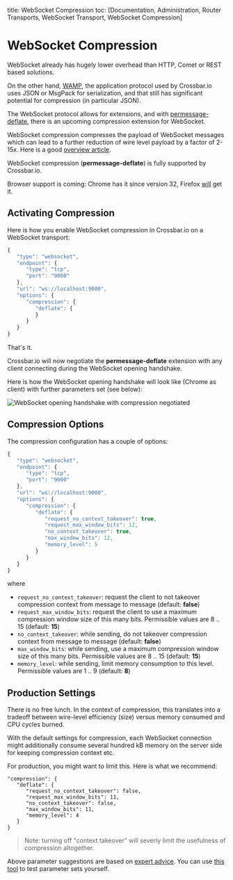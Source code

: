 title: WebSocket Compression
toc: [Documentation, Administration, Router Transports, WebSocket Transport, WebSocket Compression]

# WebSocket Compression

WebSocket already has hugely lower overhead than HTTP, Comet or REST based solutions.

On the other hand, [WAMP](http://wamp.ws/), the application protocol used by Crossbar.io uses JSON or MsgPack for serialization, and that still has significant potential for compression (in particular JSON).

The WebSocket protocol allows for extensions, and with [permessage-deflate](https://tools.ietf.org/html/draft-ietf-hybi-permessage-compression), there is an upcoming compression extension for WebSocket.

WebSocket compression compresses the payload of WebSocket messages which can lead to a further reduction of wire level payload by a factor of 2-15x. Here is a good [overview article](http://www.igvita.com/2013/11/27/configuring-and-optimizing-websocket-compression/).

WebSocket compression (**permessage-deflate**) is fully supported by Crossbar.io.

Browser support is coming: Chrome has it since version 32, Firefox [will](https://bugzilla.mozilla.org/show_bug.cgi?id=792831) get it.

## Activating Compression

Here is how you enable WebSocket compression in Crossbar.io on a WebSocket transport:

```javascript
{
   "type": "websocket",
   "endpoint": {
      "type": "tcp",
      "port": "9000"
   },
   "url": "ws://localhost:9000",
   "options": {
      "compression": {
         "deflate": {
         }
      }
   }
}
```

That's it.

Crossbar.io will now negotiate the **permessage-deflate** extension with any client connecting during the WebSocket opening handshake.

Here is how the WebSocket opening handshake will look like (Chrome as client) with further parameters set (see below):

![WebSocket opening handshake with compression negotiated](/static/img/docs/shots/ws_compr1.png)

## Compression Options

The compression configuration has a couple of options:

```javascript
{
   "type": "websocket",
   "endpoint": {
      "type": "tcp",
      "port": "9000"
   },
   "url": "ws://localhost:9000",
   "options": {
      "compression": {
         "deflate": {
            "request_no_context_takeover": true,
            "request_max_window_bits": 12,
            "no_context_takeover": true,
            "max_window_bits": 12,
            "memory_level": 5
         }
      }
   }
}
```

where

 * `request_no_context_takeover`: request the client to not takeover compression context from message to message (default: **false**)
 * `request_max_window_bits`: request the client to use a maximum compression window size of this many bits. Permissible values are 8 .. 15 (default: **15**)
 * `no_context_takeover`: while sending, do not takeover compression context from message to message (default: **false**)
 * `max_window_bits`: while sending, use a maximum compression window size of this many bits. Permissible values are 8 .. 15 (default: **15**)
 * `memory_level`: while sending, limit memory consumption to this level. Permissible values are 1 .. 9 (default: **8**)

## Production Settings

There is no free lunch. In the context of compression, this translates into a tradeoff between wire-level efficiency (size) versus memory consumed and CPU cycles burned.

With the default settings for compression, each WebSocket connection might additionally consume several hundred kB memory on the server side for keeping compression context etc.

For production, you might want to limit this. Here is what we recommend:

```
"compression": {
   "deflate": {
      "request_no_context_takeover": false,
      "request_max_window_bits": 11,
      "no_context_takeover": false,
      "max_window_bits": 11,
      "memory_level": 4
   }
}
```

> Note: turning off "context takeover" will severly limit the usefulness of compression altogether.

Above parameter suggestions are based on [expert advice](http://www.ietf.org/mail-archive/web/hybi/current/msg10222.html). You can use [this tool](https://github.com/zaphoyd/ws-pmce-stats) to test parameter sets yourself.
